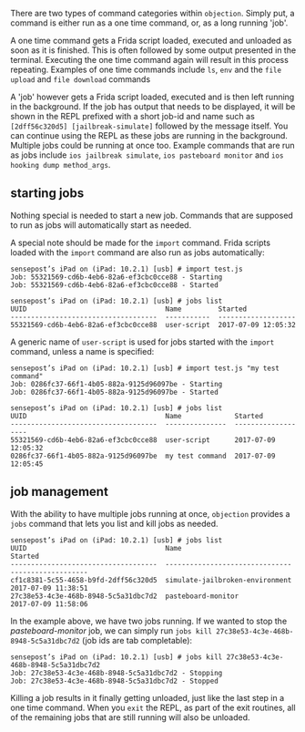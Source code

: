 There are two types of command categories within `objection`. Simply put, a command is either run as a one time command, or, as a long running 'job'.

A one time command gets a Frida script loaded, executed and unloaded as soon as it is finished. This is often followed by some output presented in the terminal. Executing the one time command again will result in this process repeating. Examples of one time commands include `ls`, `env` and the `file upload` and `file download` commands

A 'job' however gets a Frida script loaded, executed and is then left running in the background. If the job has output that needs to be displayed, it will be shown in the REPL prefixed with a short job-id and name such as `[2dff56c320d5] [jailbreak-simulate]` followed by the message itself. You can continue using the REPL as these jobs are running in the background. Multiple jobs could be running at once too. Example commands that are run as jobs include `ios jailbreak simulate`, `ios pasteboard monitor` and `ios hooking dump method_args`.

## starting jobs
Nothing special is needed to start a new job. Commands that are supposed to run as jobs will automatically start as needed.

A special note should be made for the `import` command. Frida scripts loaded with the `import` command are also run as jobs automatically:

```
sensepost’s iPad on (iPad: 10.2.1) [usb] # import test.js
Job: 55321569-cd6b-4eb6-82a6-ef3cbc0cce88 - Starting
Job: 55321569-cd6b-4eb6-82a6-ef3cbc0cce88 - Started

sensepost’s iPad on (iPad: 10.2.1) [usb] # jobs list
UUID                                  Name         Started
------------------------------------  -----------  -------------------
55321569-cd6b-4eb6-82a6-ef3cbc0cce88  user-script  2017-07-09 12:05:32
``` 

A generic name of `user-script` is used for jobs started with the `import` command, unless a name is specified:

```
sensepost’s iPad on (iPad: 10.2.1) [usb] # import test.js "my test command"
Job: 0286fc37-66f1-4b05-882a-9125d96097be - Starting
Job: 0286fc37-66f1-4b05-882a-9125d96097be - Started

sensepost’s iPad on (iPad: 10.2.1) [usb] # jobs list
UUID                                  Name             Started
------------------------------------  ---------------  -------------------
55321569-cd6b-4eb6-82a6-ef3cbc0cce88  user-script      2017-07-09 12:05:32
0286fc37-66f1-4b05-882a-9125d96097be  my test command  2017-07-09 12:05:45
```

## job management
With the ability to have multiple jobs running at once, `objection` provides a `jobs` command that lets you list and kill jobs as needed.

```
sensepost’s iPad on (iPad: 10.2.1) [usb] # jobs list
UUID                                  Name                             Started
------------------------------------  -------------------------------  -------------------
cf1c8381-5c55-4658-b9fd-2dff56c320d5  simulate-jailbroken-environment  2017-07-09 11:38:51
27c38e53-4c3e-468b-8948-5c5a31dbc7d2  pasteboard-monitor               2017-07-09 11:58:06
```

In the example above, we have two jobs running. If we wanted to stop the _pasteboard-monitor_ job, we can simply run `jobs kill 27c38e53-4c3e-468b-8948-5c5a31dbc7d2` (job ids are tab completable):

```
sensepost’s iPad on (iPad: 10.2.1) [usb] # jobs kill 27c38e53-4c3e-468b-8948-5c5a31dbc7d2
Job: 27c38e53-4c3e-468b-8948-5c5a31dbc7d2 - Stopping
Job: 27c38e53-4c3e-468b-8948-5c5a31dbc7d2 - Stopped
```

Killing a job results in it finally getting unloaded, just like the last step in a one time command. When you `exit` the REPL, as part of the exit routines, all of the remaining jobs that are still running will also be unloaded.